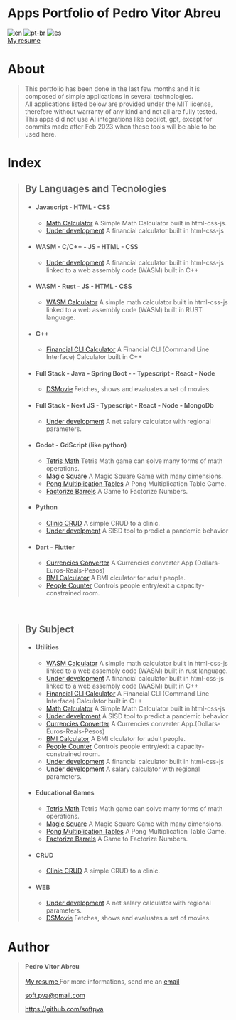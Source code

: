 # **Apps Portfolio of Pedro Vitor Abreu** 
[![en](https://img.shields.io/badge/lang-en-red.svg)](https://github.com/softpva)
[![pt-br](https://img.shields.io/badge/lang-pt--br-green.svg)](./README.pt-br.md)
[![es](https://img.shields.io/badge/lang-es-yellow.svg)](./README.es.md)  
[My resume ](https://github.com/softpva/softpva/blob/main/curriculum.md)
  

# About  
> This portfolio has been done in the last few months and it is composed of simple applications in several technologies.  
> All applications listed below are provided under the MIT license, therefore without warranty of any kind and not all are fully tested.  
> This apps did not use AI integrations like copilot, gpt, except for commits made after Feb 2023 when these tools will be able to be used here.  
 

# Index
> ## **By Languages and Tecnologies**
> * #### Javascript - HTML - CSS
>   * [Math Calculator](https://github.com/softpva/calculator) A Simple Math Calculator built in html-css-js.
>   * [Under development](https://github.com/softpva/financialJsCalculator) A financial calculator built in html-css-js
> * #### WASM - C/C++ - JS - HTML - CSS
>   * [Under development](https://github.com/softpva/financial_calculator) A financial calculator built in html-css-js linked to a web assembly code (WASM) built in C++
> * #### WASM - Rust - JS - HTML - CSS
>   * [WASM Calculator](https://github.com/softpva/wasm_calculator) A simple math calculator built in html-css-js linked to a web assembly code (WASM) built in RUST language.
> * #### C++
>   * [Financial CLI Calculator](https://github.com/softpva/financial_calculator_cli) A Financial CLI (Command Line Interface) Calculator built in C++
> * #### Full Stack - Java - Spring Boot - - Typescript - React - Node
>   * [DSMovie](https://github.com/softpva/dsmovie) Fetches, shows and evaluates a set of movies.
> * #### Full Stack - Next JS - Typescript - React - Node - MongoDb
>   * [Under development](https://github.com/softpva/net_salary) A net salary calculator with regional parameters.
> * #### Godot - GdScript (like python)  
>   * [Tetris Math](https://github.com/softpva/tetrisMath) Tetris Math game can solve many forms of math operations.
>   * [Magic Square](https://github.com/softpva/magicSquare) A Magic Square Game with many dimensions.
>   * [Pong Multiplication Tables](https://github.com/softpva/pongMultiplicationTable) A Pong Multiplication Table Game.
>   * [Factorize Barrels](https://github.com/softpva/factorizeBarrels) A Game to Factorize Numbers.
> * #### Python
>   * [Clinic CRUD](https://github.com/softpva/clinic) A simple CRUD to a clinic.
>   * [Under develpment](https://github.com/softpva/pandemic_forecast) A SISD tool to predict a pandemic behavior
> * #### Dart - Flutter
>   * [Currencies Converter](https://github.com/softpva/currencies_converter) A Currencies converter App (Dollars-Euros-Reals-Pesos)
>   * [BMI Calculator](https://github.com/softpva/bmi_calculator) A BMI clculator for adult people.
>   * [People Counter](https://github.com/softpva/people_counter) Controls people entry/exit a capacity-constrained room.

<br/>

> ## **By Subject**
> * #### Utilities
>   * [WASM Calculator](https://github.com/softpva/wasm_calculator) A simple math calculator built in html-css-js linked to a web assembly code (WASM) built in rust language.
>   * [Under development](https://github.com/softpva/financial_calculator) A financial calculator built in html-css-js linked to a web assembly code (WASM) built in C++
>   * [Financial CLI Calculator](https://github.com/softpva/financial_calculator_cli) A Financial CLI (Command Line Interface) Calculator built in C++
>   * [Math Calculator](https://github.com/softpva/calculator) A Simple Math Calculator built in html-css-js
>   * [Under develpment](https://github.com/softpva/pandemic_forecast) A SISD tool to predict a pandemic behavior
>   * [Currencies Converter](https://github.com/softpva/currencies_converter) A Currencies converter App.(Dollars-Euros-Reals-Pesos)
>   * [BMI Calculator](https://github.com/softpva/bmi_calculator) A BMI clculator for adult people.
>   * [People Counter](https://github.com/softpva/people_counter) Controls people entry/exit a capacity-constrained room.
>   * [Under development](https://github.com/softpva/financialJsCalculator) A financial calculator built in html-css-js
>   * [Under development]() A salary calculator with regional parameters.
> * #### Educational Games
>   * [Tetris Math](https://github.com/softpva/tetrisMath) Tetris Math game can solve many forms of math operations.
>   * [Magic Square](https://github.com/softpva/magicSquare) A Magic Square Game with many dimensions.
>   * [Pong Multiplication Tables](https://github.com/softpva/pongMultiplicationTable) A Pong Multiplication Table Game.
>   * [Factorize Barrels](https://github.com/softpva/factorizeBarrels) A Game to Factorize Numbers.
> * #### CRUD
>   * [Clinic CRUD](https://github.com/softpva/clinic) A simple CRUD to a clinic.
> * #### WEB
>   * [Under development](https://github.com/softpva/net_salary) A net salary calculator with regional parameters.
>   * [DSMovie](https://github.com/softpva/dsmovie) Fetches, shows and evaluates a set of movies.



# Author
> **Pedro Vitor Abreu**
> <br/>  
> [My resume ](https://github.com/softpva/softpva/blob/main/curriculum.md)
> For more informations, send me an [email](mailto:soft.pva@gmail.com)
>
> <soft.pva@gmail.com>
>
> <https://github.com/softpva>
>






